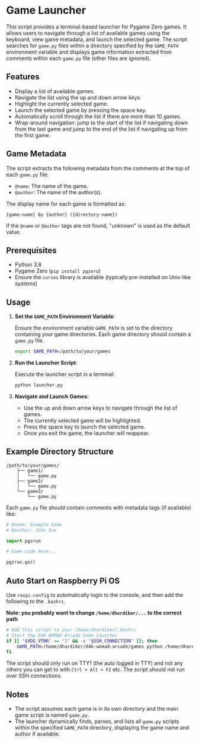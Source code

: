 
# Game Launcher

This script provides a terminal-based launcher for Pygame Zero games. It allows users to navigate through a list of available games using the keyboard, view game metadata, and launch the selected game. The script searches for `game.py` files within a directory specified by the `GAME_PATH` environment variable and displays game information extracted from comments within each `game.py` file (other files are ignored).

## Features

- Display a list of available games.
- Navigate the list using the up and down arrow keys.
- Highlight the currently selected game.
- Launch the selected game by pressing the space key.
- Automatically scroll through the list if there are more than 10 games.
- Wrap-around navigation: jump to the start of the list if navigating down from the last game and jump to the end of the list if navigating up from the first game.

## Game Metadata

The script extracts the following metadata from the comments at the top of each `game.py` file:

- `@name`: The name of the game.
- `@author`: The name of the author(s).

The display name for each game is formatted as:

```
{game-name} by {author} ({directory-name})
```

If the `@name` or `@author` tags are not found, "unknown" is used as the default value.

## Prerequisites

- Python 3.8
- Pygame Zero (`pip install pgzero`)
- Ensure the `curses` library is available (typically pre-installed on Unix-like systems)

## Usage

1. **Set the `GAME_PATH` Environment Variable**:

   Ensure the environment variable `GAME_PATH` is set to the directory containing your game directories. Each game directory should contain a `game.py` file.

   ```sh
   export GAME_PATH=/path/to/your/games
   ```

2. **Run the Launcher Script**:

   Execute the launcher script in a terminal:

   ```sh
   python launcher.py
   ```

3. **Navigate and Launch Games**:

   - Use the up and down arrow keys to navigate through the list of games.
   - The currently selected game will be highlighted.
   - Press the space key to launch the selected game.
   - Once you exit the game, the launcher will reappear.

## Example Directory Structure

```
/path/to/your/games/
    ├── game1/
    │   └── game.py
    ├── game2/
    │   └── game.py
    └── game3/
        └── game.py
```

Each `game.py` file should contain comments with metadata tags (if available) like:

```python
# @name: Example Game
# @author: John Doe

import pgzrun

# Game code here...

pgzrun.go()
```

## Auto Start on Raspberry Pi OS

Use `raspi-config` to automatically login to the console, and then add the following to the `.bashrc`.

**Note: you probably want to change `/home/dhardiker/...` to the correct path**

```sh
# Add this script to your /home/dhardiker/.bashrc
# Start the D4K WOMAD Arcade Game Launcher
if [[ "$XDG_VTNR" == "1" && -z "$SSH_CONNECTION" ]]; then
    GAME_PATH=/home/dhardiker/d4k-womad-arcade/games python /home/dhardiker/d4k-womad-arcade/launcher/launcher.py
fi
```

The script should only run on TTY1 (the auto logged in TTY) and not any others you can get to with `Ctrl + Alt + F2` etc.
The script should not run over SSH connections.

## Notes

- The script assumes each game is in its own directory and the main game script is named `game.py`.
- The launcher dynamically finds, parses, and lists all `game.py` scripts within the specified `GAME_PATH` directory, displaying the game name and author if available.
